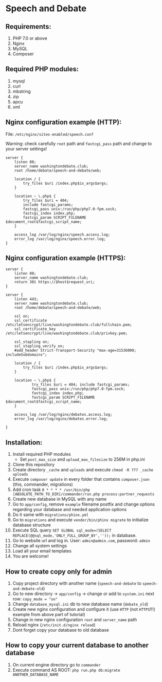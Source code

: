 Speech and Debate
=
## Requirements:
1. PHP 7.0 or above
2. Nginx
3. MySQL
4. Composer

## Required PHP modules:
1. mysql
2. curl
3. mbstring
4. zip
5. apcu
6. xml

## Nginx configuration example (HTTP):
File: `/etc/nginx/sites-enabled/speech.conf`

Warning: check carefully `root` path and `fastcgi_pass` path and change to your server settings! 
```
server {
    listen 80;
    server_name washingtondebate.club;
    root /home/debate/speech-and-debate/web;

    location / {
        try_files $uri /index.php$is_args$args;
    }
    
    location ~ \.php$ {
        try_files $uri = 404;
        include fastcgi_params;
        fastcgi_pass unix:/run/php/php7.0-fpm.sock;
        fastcgi_index index.php;
        fastcgi_param SCRIPT_FILENAME $document_root$fastcgi_script_name;
    }

    access_log /var/log/nginx/speech.access.log;
    error_log /var/log/nginx/speech.error.log;
}
```

## Nginx configuration example (HTTPS):
```
server {
    listen 80;
    server_name washingtondebate.club;
    return 301 https://$host$request_uri;
}

server {
    listen 443;
    server_name washingtondebate.club;
    root /home/debate/speech-and-debate/web;

    ssl on;
    ssl_certificate /etc/letsencrypt/live/washingtondebate.club/fullchain.pem;
    ssl_certificate_key /etc/letsencrypt/live/washingtondebate.club/privkey.pem;

    ssl_stapling on;
    ssl_stapling_verify on;
    #add_header Strict-Transport-Security "max-age=31536000; includeSubdomains";

    location / {
        try_files $uri /index.php$is_args$args;
    }

    location ~ \.php$ {
            try_files $uri = 404; include fastcgi_params;
            fastcgi_pass unix:/run/php/php7.0-fpm.sock;
            fastcgi_index index.php;
            fastcgi_param SCRIPT_FILENAME $document_root$fastcgi_script_name;
    }
        
    access_log /var/log/nginx/debates.access.log;
    error_log /var/log/nginx/debates.error.log;

}
```

## Installation:
1. Install required PHP modules
    * Set `post_max_size` and `upload_max_filesize` to 256M in php.ini
2. Clone this repository
3. Create directory `_cache` and `uploads` and execute `chmod -R 777 _cache uploads`
4. Execute `composer update` in every folder that contains `composer.json` (this, commander, migrations)
5. Add cron task `0 * * * * /usr/bin/php [ABSOLUTE_PATH_TO_DIR]/commander/run.php process:partner_requests`
6. Create new database in MySQL with any name
7. Go to `app/config`, remove `example` filename postfix and change options regarding your database and needed application options
8. Do it same with `migrations/phinx.yml`
9. Go to `migrations` and execute `vendor/bin/phinx migrate` to initialize database structure
10. Execute SQL query `SET GLOBAL sql_mode=(SELECT REPLACE(@@sql_mode,'ONLY_FULL_GROUP_BY',''));` in database.
11. Go to website url and log in. User: `admin@admin.com`, password: `admin`
12. Change all system settings
13. Load all your email templates 
14. You are welcome!

## How to create copy only for admin
1. Copy project directory with another name (`speech-and-debate` to `speech-and-debate-old`)
2. Go to new directory -> `app/config` -> change or add to `system.ini` next row: `copy_mode = "on"`
3. Change `database_mysql.ini` db to new database name (`debate_old`)
4. Create new nginx configuration and configure it (use `HTTP` (not `HTTPS`!!!) example from above part of tutorial)
5. Change in new nginx configuration `root` and `server_name` path
6. Reload nginx (`/etc/init.d/nginx reload`)
7. Dont forget copy your database to old database

## How to copy your current database to another database
1. On current engine directory go to `commander`
2. Execute command AS ROOT: `php run.php db:migrate ANOTHER_DATABASE_NAME`
